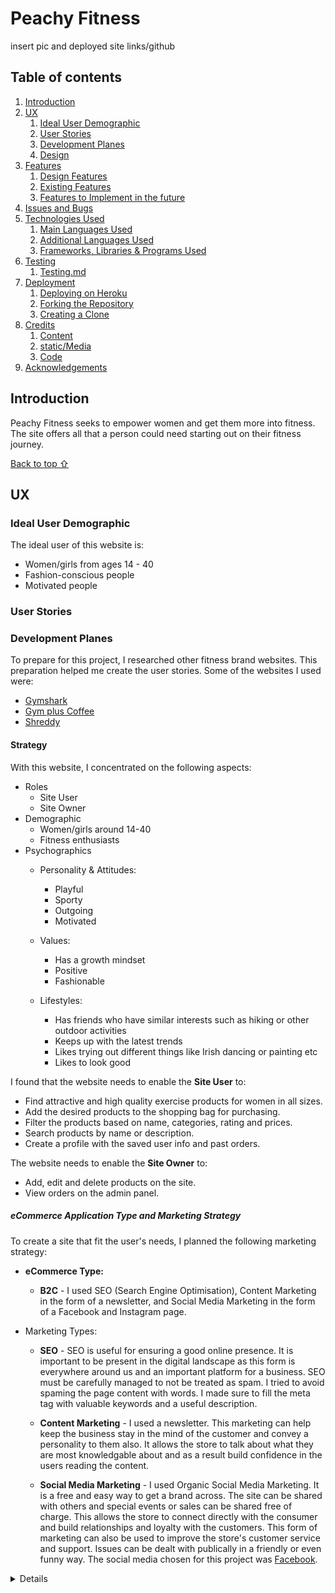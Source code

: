 # Peachy Fitness

insert pic and deployed site links/github

## Table of contents
1. [Introduction](#Introduction)
2. [UX](#UX)
    1. [Ideal User Demographic](#Ideal-User-Demographic)
    2. [User Stories](#User-Stories)
    3. [Development Planes](#Development-Planes)
    4. [Design](#Design)
3. [Features](#Features)
    1. [Design Features](#Design-Features) 
    2. [Existing Features](#Existing-Features)
    3. [Features to Implement in the future](#Features-to-Implement-in-the-future)
4. [Issues and Bugs](#Issues-and-Bugs)
5. [Technologies Used](#Technologies-Used)
     1. [Main Languages Used](#Main-Languages-Used)
     2. [Additional Languages Used](#Additional-Languages-Used)
     3. [Frameworks, Libraries & Programs Used](#Frameworks,-Libraries-&-Programs-Used)
6. [Testing](#Testing)
     1. [Testing.md](TESTING.md)
7. [Deployment](#Deployment)
     1. [Deploying on Heroku](#Deploying-on-Heroku)
     2. [Forking the Repository](#Forking-the-Repository)
     3. [Creating a Clone](#Creating-a-Clone)
8. [Credits](#Credits)
     1. [Content](#Content)
     2. [static/Media](#static/Media)
     3. [Code](#Code)
9. [Acknowledgements](#Acknowledgements)

## Introduction

Peachy Fitness seeks to empower women and get them more into fitness. The site offers all that a person could need starting out on their fitness journey.

[Back to top ⇧](#)

## UX 
### Ideal User Demographic
The ideal user of this website is:
- Women/girls from ages 14 - 40
- Fashion-conscious people
- Motivated people

### User Stories

### Development Planes
To prepare for this project, I researched other fitness brand websites. This preparation helped me create the user stories. Some of the websites I used were:
- [Gymshark](https://eu.gymshark.com/)
- [Gym plus Coffee](https://gympluscoffee.com/)
- [Shreddy](https://shreddy.com/)

#### Strategy
With this website, I concentrated on the following aspects:
- Roles
    - Site User
    - Site Owner
- Demographic
    - Women/girls around 14-40
    - Fitness enthusiasts
- Psychographics
    - Personality & Attitudes:
        - Playful
        - Sporty
        - Outgoing
        - Motivated

    - Values:
        - Has a growth mindset
        - Positive
        - Fashionable

    - Lifestyles:
        - Has friends who have similar interests such as hiking or other outdoor activities
        - Keeps up with the latest trends
        - Likes trying out different things like Irish dancing or painting etc
        - Likes to look good

I found that the website needs to enable the **Site User** to:
- Find attractive and high quality exercise products for women in all sizes.
- Add the desired products to the shopping bag for purchasing.
- Filter the products based on name, categories, rating and prices.
- Search products by name or description.
- Create a profile with the saved user info and past orders.

The website needs to enable the **Site Owner** to:
- Add, edit and delete products on the site.
- View orders on the admin panel.

##### **eCommerce Application Type and Marketing Strategy**
To create a site that fit the user's needs, I planned the following marketing strategy:

- **eCommerce Type:**
    - **B2C** - I used SEO (Search Engine Optimisation), Content Marketing in the form of a newsletter, and Social Media Marketing in the form of a Facebook and Instagram page.

- Marketing Types:
    - **SEO** - SEO is useful for ensuring a good online presence. It is important to be present in the digital landscape as this form is everywhere around us and an important platform for a business. SEO must be carefully managed to not be treated as spam. I tried to avoid spaming the page content with words. I made sure to fill the meta tag with valuable keywords and a useful description.

    - **Content Marketing** - I used a newsletter. This marketing can help keep the business stay in the mind of the customer and convey a personality to them also. It allows the store to talk about what they are most knowledgable about and as a result build confidence in the users reading the content.

    - **Social Media Marketing** - I used Organic Social Media Marketing. It is a free and easy way to get a brand across. The site can be shared with others and special events or sales can be shared free of charge. This allows the store to connect directly with the consumer and build relationships and loyalty with the customers. This form of marketing can also be used to improve the store's customer service and support. Issues can be dealt with publically in a friendly or even funny way. The social media chosen for this project was [Facebook](https://www.facebook.com/Peachy-Fitness-104511555665795).

<details>

<details>
<summary>Facebook Screenshot:</summary>

![Facebook Page for Peachy Fitness](static/media/README/facebook.png)

</details>

### **Scope**
I defined a scope to identify what needed to be done to align features with the strategy previously defined. This was broken into two categories:

- **Content Requirements**
    - The user will be looking for:
        - A variety of products to choose from that come under fitness goals
        - Details of the products provided
        - A way to search the site using the name or description fields
        - A filtering function by rating, name, price and category
        - A  Profile Page displaying the user's saved address and past order
- **Functionality Requirements**
    - The user will be able to:
        - Select their desired size for each product
        - Update their profile with with a address
        - Easily navigate the site to find product information

#### **Structure**
The website was organized in a hierarchical tree structure to ensure that users could navigate through the site with easily.

#### **Skeleton**
I created the Wireframe mockups using [Balsamiq](https://balsamiq.com/). Please find the file below:
- [Wireframes](media/README/wireframes)

[Back to top ⇧](#)

### Design
#### **Colour Scheme**
The colour scheme was influenced by the home page photo. The purple and pink are fun playful colours. A very faint purple was used as a contrast to the deeper purple and pink.

![](media/README/colour-scheme.png)

#### **Typography**
The font chosen for the headings was Dancing Script. All the other test was done in Mulish. The Dancing Script was used as the logo. It is fun and elegant. Mulish is very modern and trendy. It is easy to read.

#### **Imagery**
The imagery used in this site is entirely related to the products being sold - exercise goods.

[Back to top ⇧](#)

## Features

## Issues and Bugs 

## Technologies Used
### Main Languages Used
-[Python](https://en.wikipedia.org/wiki/Python_(programming_language))
-[JavaScript](https://en.wikipedia.org/wiki/JavaScript)
-[CSS](https://en.wikipedia.org/wiki/CSS)
-[HTML](https://en.wikipedia.org/wiki/HTML)

### Frameworks, Libraries, Programs and Additional Languages Used
- [Django](https://en.wikipedia.org/wiki/Django_(web_framework))
    - Used to build the pages used in the site and the working of the website.

- [Bootstrap](https://en.wikipedia.org/wiki/Bootstrap_(front-end_framework))
    - Used to add styling to the website.

- [GitPod](https://gitpod.io/)
    - Used for the IDE.

- [GitHub](https://github.com/)
    - Used for version control.

- [Heroku](https://heroku.com/)
    - Used for the deployment of the website.

- [AWS](https://aws.amazon.com/)
    - Used to host MEDIA and STATIC files for the deployed site.

- [django-allauth](https://django-allauth.readthedocs.io/en/latest/)
    - Used for the site's authentication system.

- [AmIResponsive](https://ui.dev/amiresponsive "AmIResponsive Site")
    - Used to generate mockup imagery of the finished website.

[Back to top ⇧](#)

## Testing

## Deployment 
For the project, I used the [GitPod](https://gitpod.io/ "GitPod Site") cloud development IDE. I committed the code to Git and then pushed to [GitHub](https://github.com/ "GitHub Site") using the terminal. After, I deployed to code to [Heroku](https://heroku.com/ "Heroku Site").

### Deploying on Heroku
To deploy this page to Heroku from its GitHub repository, the following steps were taken:

1. Create the Heroku App:
    - Select "Create new app" in Heroku.
    - Choose a name for your app and select the location.

2. Attach the Postgres database:
    - In the Resources tab, under add-ons, type in Postgres and select the Heroku Postgres option.

3. Prepare the environment and settings.py file:
    - In the Settings tab, click on Reveal Config Vars and copy the URL next to DATABASE_URL.
    - In your GitPod workspace, create an env.py file in the main directory. 
    - Add the DATABASE_URL value and your chosen SECRET_KEY value to the env.py file.
    - Add the SECRET_KEY value to the Config Vars in Heroku.
    - Update the settings.py file to import the env file and add the SECRETKEY and DATABASE_URL file paths.
    - Update the Config Vars with the Cloudinary URL, adding into the settings.py file also.
    - In settings.py add the following sections:
        - STATIC_URL
        - STATICFILES_DIRS
        - MEDIA_URL
        - MEDIA_ROOT
        - TEMPLATES_DIR
        - Update DIRS in TEMPLATES with TEMPLATES_DIR
        - Update ALLOWED_HOSTS with ['app_name.herokuapp.com', 'localhost']

4. Set DISABLE_COLLECTSTATIC and Deploy to Heroku:
    - Create three directories in the main directory; media, storage and templates.
    - Create a file named "Procfile" in the main directory and add the following:
        - web: gunicorn project-name.wsgi
    - in the terminal, log in to Heroku and then enter the following:
        - heroku config:set DISABLE_COLLECTSTATIC=1 --app (Heroku App Name)
    - Go to the 'Deploy' tab on Heroku and connect to GitHub, then to the required repository.
    Click on 'Deploy Branch' and wait for the build to load. When the build is complete, the app can be opened through Heroku. 

### Forking the Repository
By forking the GitHub Repository, we make a copy of the original repository on our GitHub account to view and/or make changes without affecting the original repository by using the following steps:

1. Log into [GitHub](https://github.com/login "Link to GitHub login page") or [create an account](https://github.com/join "Link to GitHub create account page").
2. Locate the [GitHub Repository](https://github.com/rebeccatraceyt/KryanLive "Link to GitHub Repo").
3. At the top of the repository, on the right side of the page, select "Fork"
4. You should now have a copy of the original repository in your GitHub account.

### Creating a Clone
How to run this project locally:
1. Install the [GitPod Browser](https://www.gitpod.io/docs/browser-extension/ "Link to Gitpod Browser extension download") Extension for Chrome.
2. After installation, restart the browser.
3. Log into [GitHub](https://github.com/login "Link to GitHub login page") or [create an account](https://github.com/join "Link to GitHub create account page").
2. Locate the [GitHub Repository](https://github.com/rebeccatraceyt/KryanLive "Link to GitHub Repo").
5. Click the green "GitPod" button in the top right corner of the repository.
This will trigger a new GitPod workspace to be created from the code in GitHub where you can work locally.

How to run this project within a local IDE, such as VSCode:

1. Log into [GitHub](https://github.com/login "Link to GitHub login page") or [create an account](https://github.com/join "Link to GitHub create account page").
2. Locate the [GitHub Repository](repo URL "Link to GitHub Repo").
3. Under the repository name, click "Clone or download".
4. In the Clone with HTTPs section, copy the clone URL for the repository.
5. In your local IDE open the terminal.
6. Change the current working directory to the location where you want the cloned directory to be made.
7. Type 'git clone', and then paste the URL you copied in Step 3.

```
git clone https://github.com/USERNAME/REPOSITORY
```

8. Press Enter. Your local clone will be created.

Further reading and troubleshooting on cloning a repository from GitHub [here](https://docs.github.com/en/free-pro-team@latest/github/creating-cloning-and-archiving-repositories/cloning-a-repository "Link to GitHub troubleshooting")

[Back to top ⇧](#)

## Credits 

## Acknowledgements 

- Thank you to my wonderful family for always supporting me
- Thank you to Hassan for always listening to me, encouraging, supporting me and giving me his opinion when I need it


